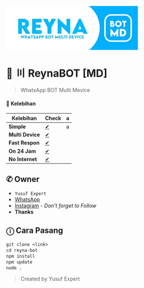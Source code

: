 <img src="ythumb.jpeg" alt="ReynaBOT">

# 🌱 〣 ReynaBOT [MD]
> WhatsApp BOT Multi Mevice

#### 💎 Kelebihan
|Kelebihan|Check|a|
|-|-|-|
|**Simple**|[✔](https://github.com/avianz37)|a|
|**Multi Device**|[✔](https://github.com/avianz37)|
|**Fast Respon**|[✔](https://github.com/avianz37)|
|**On 24 Jam**|[✔](https://github.com/avianz37)|
|**No Internet**|[✔](https://github.com/avianz37)|

## ✆ Owner
- `Yusuf Expert`
- [WhatsApp](wa.me/6283873115706)
- [Instagram](instagram.com/yusuf.expert) - *Don't forget to Follow*
- **Thanks**

## ⓘ Cara Pasang
```
git clone <link>
cd reyna-bot
npm install
npm update
node .
```
> Created by Yusuf Expert
